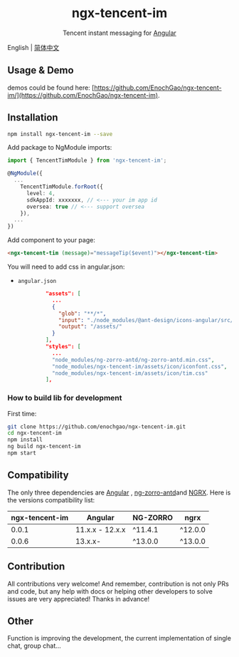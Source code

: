 <div align="center">
<!-- <img class="mx-auto center-block d-block" src="https://valor-software.com/ngx-bootstrap/assets/images/logos/ngx-bootstrap-logo.svg" alt="ngx-bootstrap" width="200" height="200"> -->
    <h1>ngx-tencent-im</h1>
</div>

<p align="center">
Tencent instant messaging for <a href="https://angular.io/">Angular</a>
</p>

English | [简体中文](README-zh_CN.md)

## Usage & Demo

demos could be found here:
[https://github.com/EnochGao/ngx-tencent-im/](https://github.com/EnochGao/ngx-tencent-im).

## Installation

```bash
npm install ngx-tencent-im --save
```

Add package to NgModule imports:

```ts
import { TencentTimModule } from 'ngx-tencent-im';

@NgModule({
  ...
    TencentTimModule.forRoot({
      level: 4,
      sdkAppId: xxxxxxx, // <--- your im app id
      oversea: true // <--- support oversea
    }),
  ...
})
```

Add component to your page:

```html
<ngx-tencent-tim (message)="messageTip($event)"></ngx-tencent-tim>
```

You will need to add css in angular.json:

- `angular.json`

```json
            "assets": [
              ...
              {
                "glob": "**/*",
                "input": "./node_modules/@ant-design/icons-angular/src/inline-svg/",
                "output": "/assets/"
              }
            ],
            "styles": [
              ...
              "node_modules/ng-zorro-antd/ng-zorro-antd.min.css",
              "node_modules/ngx-tencent-im/assets/icon/iconfont.css",
              "node_modules/ngx-tencent-im/assets/icon/tim.css"
            ],
```

### How to build lib for development

First time:

```bash
git clone https://github.com/enochgao/ngx-tencent-im.git
cd ngx-tencent-im
npm install
ng build ngx-tencent-im
npm start
```

## Compatibility

The only three dependencies are [Angular](https://angular.io) , [
ng-zorro-antd](https://ng.ant.design/)and [NGRX](https://ngrx.io/).
Here is the versions compatibility list:

| ngx-tencent-im | Angular         | NG-ZORRO | ngrx    |
| -------------- | --------------- | -------- | ------- |
| 0.0.1          | 11.x.x - 12.x.x | ^11.4.1  | ^12.0.0 |
| 0.0.6          | 13.x.x-         | ^13.0.0  | ^13.0.0 |


## Contribution

All contributions very welcome! And remember, contribution is not only PRs and code, but any help with docs or helping other developers to solve issues are very appreciated! Thanks in advance!

## Other

Function is improving the development, the current implementation of single chat, group chat...
